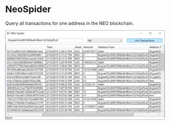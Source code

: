 # NeoSpider

Query all transactions for one address in the NEO blockchain.

![](2019-05-16_17-38-04.png)